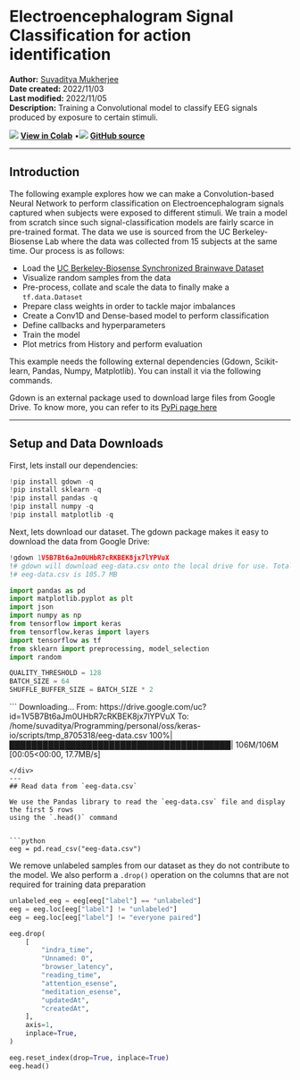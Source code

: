 # Electroencephalogram Signal Classification for action identification

**Author:** [Suvaditya Mukherjee](https://github.com/suvadityamuk)<br>
**Date created:** 2022/11/03<br>
**Last modified:** 2022/11/05<br>
**Description:** Training a Convolutional model to classify EEG signals produced by exposure to certain stimuli.


<img class="k-inline-icon" src="https://colab.research.google.com/img/colab_favicon.ico"/> [**View in Colab**](https://colab.research.google.com/github/keras-team/keras-io/blob/master/examples/audio/ipynb/eeg_signal.ipynb)  <span class="k-dot">•</span><img class="k-inline-icon" src="https://github.com/favicon.ico"/> [**GitHub source**](https://github.com/keras-team/keras-io/blob/master/examples/audio/eeg_signal.py)



---
## Introduction

The following example explores how we can make a Convolution-based Neural Network to
perform classification on Electroencephalogram signals captured when subjects were
exposed to different stimuli.
We train a model from scratch since such signal-classification models are fairly scarce
in pre-trained format.
The data we use is sourced from the UC Berkeley-Biosense Lab where the data was collected
from 15 subjects at the same time.
Our process is as follows:

- Load the [UC Berkeley-Biosense Synchronized Brainwave Dataset](https://www.kaggle.com/datasets/berkeley-biosense/synchronized-brainwave-dataset)
- Visualize random samples from the data
- Pre-process, collate and scale the data to finally make a `tf.data.Dataset`
- Prepare class weights in order to tackle major imbalances
- Create a Conv1D and Dense-based model to perform classification
- Define callbacks and hyperparameters
- Train the model
- Plot metrics from History and perform evaluation

This example needs the following external dependencies (Gdown, Scikit-learn, Pandas,
Numpy, Matplotlib). You can install it via the following commands.

Gdown is an external package used to download large files from Google Drive. To know
more, you can refer to its [PyPi page here](https://pypi.org/project/gdown)

---
## Setup and Data Downloads

First, lets install our dependencies:


```python
!pip install gdown -q
!pip install sklearn -q
!pip install pandas -q
!pip install numpy -q
!pip install matplotlib -q
```

</div>
Next, lets download our dataset.
The gdown package makes it easy to download the data from Google Drive:


```python
!gdown 1V5B7Bt6aJm0UHbR7cRKBEK8jx7lYPVuX
!# gdown will download eeg-data.csv onto the local drive for use. Total size of
!# eeg-data.csv is 105.7 MB
```

```python
import pandas as pd
import matplotlib.pyplot as plt
import json
import numpy as np
from tensorflow import keras
from tensorflow.keras import layers
import tensorflow as tf
from sklearn import preprocessing, model_selection
import random

QUALITY_THRESHOLD = 128
BATCH_SIZE = 64
SHUFFLE_BUFFER_SIZE = BATCH_SIZE * 2
```
<div class="k-default-codeblock">
```
Downloading...
From: https://drive.google.com/uc?id=1V5B7Bt6aJm0UHbR7cRKBEK8jx7lYPVuX
To: /home/suvaditya/Programming/personal/oss/keras-io/scripts/tmp_8705318/eeg-data.csv
100%|████████████████████████████████████████| 106M/106M [00:05<00:00, 17.7MB/s]

```
</div>
---
## Read data from `eeg-data.csv`

We use the Pandas library to read the `eeg-data.csv` file and display the first 5 rows
using the `.head()` command


```python
eeg = pd.read_csv("eeg-data.csv")
```

We remove unlabeled samples from our dataset as they do not contribute to the model. We
also perform a `.drop()` operation on the columns that are not required for training data
preparation


```python
unlabeled_eeg = eeg[eeg["label"] == "unlabeled"]
eeg = eeg.loc[eeg["label"] != "unlabeled"]
eeg = eeg.loc[eeg["label"] != "everyone paired"]

eeg.drop(
    [
        "indra_time",
        "Unnamed: 0",
        "browser_latency",
        "reading_time",
        "attention_esense",
        "meditation_esense",
        "updatedAt",
        "createdAt",
    ],
    axis=1,
    inplace=True,
)

eeg.reset_index(drop=True, inplace=True)
eeg.head()
```




<div>
<style scoped>
    .dataframe tbody tr th:only-of-type {
        vertical-align: middle;
    }

<div class="k-default-codeblock">
```
.dataframe tbody tr th {
    vertical-align: top;
}

.dataframe thead th {
    text-align: right;
}
```
</div>
</style>
<table border="1" class="dataframe">
  <thead>
    <tr style="text-align: right;">
      <th></th>
      <th>id</th>
      <th>eeg_power</th>
      <th>raw_values</th>
      <th>signal_quality</th>
      <th>label</th>
    </tr>
  </thead>
  <tbody>
    <tr>
      <th>0</th>
      <td>7</td>
      <td>[56887.0, 45471.0, 20074.0, 5359.0, 22594.0, 7...</td>
      <td>[99.0, 96.0, 91.0, 89.0, 91.0, 89.0, 87.0, 93....</td>
      <td>0</td>
      <td>blinkInstruction</td>
    </tr>
    <tr>
      <th>1</th>
      <td>5</td>
      <td>[11626.0, 60301.0, 5805.0, 15729.0, 4448.0, 33...</td>
      <td>[23.0, 40.0, 64.0, 89.0, 86.0, 33.0, -14.0, -1...</td>
      <td>0</td>
      <td>blinkInstruction</td>
    </tr>
    <tr>
      <th>2</th>
      <td>1</td>
      <td>[15777.0, 33461.0, 21385.0, 44193.0, 11741.0, ...</td>
      <td>[41.0, 26.0, 16.0, 20.0, 34.0, 51.0, 56.0, 55....</td>
      <td>0</td>
      <td>blinkInstruction</td>
    </tr>
    <tr>
      <th>3</th>
      <td>13</td>
      <td>[311822.0, 44739.0, 19000.0, 19100.0, 2650.0, ...</td>
      <td>[208.0, 198.0, 122.0, 84.0, 161.0, 249.0, 216....</td>
      <td>0</td>
      <td>blinkInstruction</td>
    </tr>
    <tr>
      <th>4</th>
      <td>4</td>
      <td>[687393.0, 10289.0, 2942.0, 9874.0, 1059.0, 29...</td>
      <td>[129.0, 133.0, 114.0, 105.0, 101.0, 109.0, 99....</td>
      <td>0</td>
      <td>blinkInstruction</td>
    </tr>
  </tbody>
</table>
</div>



In the data, the samples recorded are given a score from 0 to 128 based on how
well-calibrated the sensor was (0 being best, 200 being worst). We filter the values
based on an arbitrary cutoff limit of 128.


```python

def convert_string_data_to_values(value_string):
    str_list = json.loads(value_string)
    return str_list


eeg["raw_values"] = eeg["raw_values"].apply(convert_string_data_to_values)

eeg = eeg.loc[eeg["signal_quality"] < QUALITY_THRESHOLD]
print(eeg.shape)
eeg.head()
```

<div class="k-default-codeblock">
```
(9954, 5)

```
</div>
<div>
<style scoped>
    .dataframe tbody tr th:only-of-type {
        vertical-align: middle;
    }

<div class="k-default-codeblock">
```
.dataframe tbody tr th {
    vertical-align: top;
}

.dataframe thead th {
    text-align: right;
}
```
</div>
</style>
<table border="1" class="dataframe">
  <thead>
    <tr style="text-align: right;">
      <th></th>
      <th>id</th>
      <th>eeg_power</th>
      <th>raw_values</th>
      <th>signal_quality</th>
      <th>label</th>
    </tr>
  </thead>
  <tbody>
    <tr>
      <th>0</th>
      <td>7</td>
      <td>[56887.0, 45471.0, 20074.0, 5359.0, 22594.0, 7...</td>
      <td>[99.0, 96.0, 91.0, 89.0, 91.0, 89.0, 87.0, 93....</td>
      <td>0</td>
      <td>blinkInstruction</td>
    </tr>
    <tr>
      <th>1</th>
      <td>5</td>
      <td>[11626.0, 60301.0, 5805.0, 15729.0, 4448.0, 33...</td>
      <td>[23.0, 40.0, 64.0, 89.0, 86.0, 33.0, -14.0, -1...</td>
      <td>0</td>
      <td>blinkInstruction</td>
    </tr>
    <tr>
      <th>2</th>
      <td>1</td>
      <td>[15777.0, 33461.0, 21385.0, 44193.0, 11741.0, ...</td>
      <td>[41.0, 26.0, 16.0, 20.0, 34.0, 51.0, 56.0, 55....</td>
      <td>0</td>
      <td>blinkInstruction</td>
    </tr>
    <tr>
      <th>3</th>
      <td>13</td>
      <td>[311822.0, 44739.0, 19000.0, 19100.0, 2650.0, ...</td>
      <td>[208.0, 198.0, 122.0, 84.0, 161.0, 249.0, 216....</td>
      <td>0</td>
      <td>blinkInstruction</td>
    </tr>
    <tr>
      <th>4</th>
      <td>4</td>
      <td>[687393.0, 10289.0, 2942.0, 9874.0, 1059.0, 29...</td>
      <td>[129.0, 133.0, 114.0, 105.0, 101.0, 109.0, 99....</td>
      <td>0</td>
      <td>blinkInstruction</td>
    </tr>
  </tbody>
</table>
</div>



---
## Visualize one random sample from the data

We visualize one sample from the data to understand how the stimulus-induced signal looks
like


```python

def view_eeg_plot(idx):
    data = eeg.loc[idx, "raw_values"]
    plt.plot(data)
    plt.title(f"Sample random plot")
    plt.show()


view_eeg_plot(7)
```


    
![png](/img/examples/audio/eeg_signal/eeg_signal_15_0.png)
    


---
## Pre-process and collate data

There are a total of 67 different labels present in the data, where there are numbered
sub-labels. We collate them under a single label as per their numbering and replace them
in the data itself. Following this process, we perform simple Label encoding to get them
in an integer format.


```python
print("Before replacing labels")
print(eeg["label"].unique(), "\n")
print(len(eeg["label"].unique()), "\n")


eeg.replace(
    {
        "label": {
            "blink1": "blink",
            "blink2": "blink",
            "blink3": "blink",
            "blink4": "blink",
            "blink5": "blink",
            "math1": "math",
            "math2": "math",
            "math3": "math",
            "math4": "math",
            "math5": "math",
            "math6": "math",
            "math7": "math",
            "math8": "math",
            "math9": "math",
            "math10": "math",
            "math11": "math",
            "math12": "math",
            "thinkOfItems-ver1": "thinkOfItems",
            "thinkOfItems-ver2": "thinkOfItems",
            "video-ver1": "video",
            "video-ver2": "video",
            "thinkOfItemsInstruction-ver1": "thinkOfItemsInstruction",
            "thinkOfItemsInstruction-ver2": "thinkOfItemsInstruction",
            "colorRound1-1": "colorRound1",
            "colorRound1-2": "colorRound1",
            "colorRound1-3": "colorRound1",
            "colorRound1-4": "colorRound1",
            "colorRound1-5": "colorRound1",
            "colorRound1-6": "colorRound1",
            "colorRound2-1": "colorRound2",
            "colorRound2-2": "colorRound2",
            "colorRound2-3": "colorRound2",
            "colorRound2-4": "colorRound2",
            "colorRound2-5": "colorRound2",
            "colorRound2-6": "colorRound2",
            "colorRound3-1": "colorRound3",
            "colorRound3-2": "colorRound3",
            "colorRound3-3": "colorRound3",
            "colorRound3-4": "colorRound3",
            "colorRound3-5": "colorRound3",
            "colorRound3-6": "colorRound3",
            "colorRound4-1": "colorRound4",
            "colorRound4-2": "colorRound4",
            "colorRound4-3": "colorRound4",
            "colorRound4-4": "colorRound4",
            "colorRound4-5": "colorRound4",
            "colorRound4-6": "colorRound4",
            "colorRound5-1": "colorRound5",
            "colorRound5-2": "colorRound5",
            "colorRound5-3": "colorRound5",
            "colorRound5-4": "colorRound5",
            "colorRound5-5": "colorRound5",
            "colorRound5-6": "colorRound5",
            "colorInstruction1": "colorInstruction",
            "colorInstruction2": "colorInstruction",
            "readyRound1": "readyRound",
            "readyRound2": "readyRound",
            "readyRound3": "readyRound",
            "readyRound4": "readyRound",
            "readyRound5": "readyRound",
            "colorRound1": "colorRound",
            "colorRound2": "colorRound",
            "colorRound3": "colorRound",
            "colorRound4": "colorRound",
            "colorRound5": "colorRound",
        }
    },
    inplace=True,
)

print("After replacing labels")
print(eeg["label"].unique())
print(len(eeg["label"].unique()))

le = preprocessing.LabelEncoder()  # Generates a look-up table
le.fit(eeg["label"])
eeg["label"] = le.transform(eeg["label"])
```

<div class="k-default-codeblock">
```
Before replacing labels
['blinkInstruction' 'blink1' 'blink2' 'blink3' 'blink4' 'blink5'
 'relaxInstruction' 'relax' 'mathInstruction' 'math1' 'math2' 'math3'
 'math4' 'math5' 'math6' 'math7' 'math8' 'math9' 'math10' 'math11'
 'math12' 'musicInstruction' 'music' 'videoInstruction' 'video-ver1'
 'thinkOfItemsInstruction-ver1' 'thinkOfItems-ver1' 'colorInstruction1'
 'colorInstruction2' 'readyRound1' 'colorRound1-1' 'colorRound1-2'
 'colorRound1-3' 'colorRound1-4' 'colorRound1-5' 'colorRound1-6'
 'readyRound2' 'colorRound2-1' 'colorRound2-2' 'colorRound2-3'
 'colorRound2-4' 'colorRound2-5' 'colorRound2-6' 'readyRound3'
 'colorRound3-1' 'colorRound3-2' 'colorRound3-3' 'colorRound3-4'
 'colorRound3-5' 'colorRound3-6' 'readyRound4' 'colorRound4-1'
 'colorRound4-2' 'colorRound4-3' 'colorRound4-4' 'colorRound4-5'
 'colorRound4-6' 'readyRound5' 'colorRound5-1' 'colorRound5-2'
 'colorRound5-3' 'colorRound5-4' 'colorRound5-5' 'colorRound5-6'
 'video-ver2' 'thinkOfItemsInstruction-ver2' 'thinkOfItems-ver2'] 
```
</div>
    
<div class="k-default-codeblock">
```
67 
```
</div>
    
<div class="k-default-codeblock">
```
After replacing labels
['blinkInstruction' 'blink' 'relaxInstruction' 'relax' 'mathInstruction'
 'math' 'musicInstruction' 'music' 'videoInstruction' 'video'
 'thinkOfItemsInstruction' 'thinkOfItems' 'colorInstruction' 'readyRound'
 'colorRound1' 'colorRound2' 'colorRound3' 'colorRound4' 'colorRound5']
19

```
</div>
We extract the number of unique classes present in the data


```python
num_classes = len(eeg["label"].unique())
print(num_classes)
```

<div class="k-default-codeblock">
```
19

```
</div>
We now visualize the number of samples present in each class using a Bar plot.


```python
plt.bar(range(num_classes), eeg["label"].value_counts())
plt.title("Number of samples per class")
plt.show()
```


    
![png](/img/examples/audio/eeg_signal/eeg_signal_22_0.png)
    


---
## Scale and split data

We perform a simple Min-Max scaling to bring the value-range between 0 and 1. We do not
use Standard Scaling as the data does not follow a Gaussian distribution.


```python
scaler = preprocessing.MinMaxScaler()
series_list = [
    scaler.fit_transform(np.asarray(i).reshape(-1, 1)) for i in eeg["raw_values"]
]

labels_list = [i for i in eeg["label"]]
```

We now create a Train-test split with a 15% holdout set. Following this, we reshape the
data to create a sequence of length 512. We also convert the labels from their current
label-encoded form to a one-hot encoding to enable use of several different
`keras.metrics` functions.


```python
x_train, x_test, y_train, y_test = model_selection.train_test_split(
    series_list, labels_list, test_size=0.15, random_state=42, shuffle=True
)

print(
    f"Length of x_train : {len(x_train)}\nLength of x_test : {len(x_test)}\nLength of y_train : {len(y_train)}\nLength of y_test : {len(y_test)}"
)

x_train = np.asarray(x_train).astype(np.float32).reshape(-1, 512, 1)
y_train = np.asarray(y_train).astype(np.float32).reshape(-1, 1)
y_train = keras.utils.to_categorical(y_train)

x_test = np.asarray(x_test).astype(np.float32).reshape(-1, 512, 1)
y_test = np.asarray(y_test).astype(np.float32).reshape(-1, 1)
y_test = keras.utils.to_categorical(y_test)
```

<div class="k-default-codeblock">
```
Length of x_train : 8460
Length of x_test : 1494
Length of y_train : 8460
Length of y_test : 1494

```
</div>
---
## Prepare `tf.data.Dataset`

We now create a `tf.data.Dataset` from this data to prepare it for training. We also
shuffle and batch the data for use later.


```python
train_dataset = tf.data.Dataset.from_tensor_slices((x_train, y_train))
test_dataset = tf.data.Dataset.from_tensor_slices((x_test, y_test))

train_dataset = train_dataset.shuffle(SHUFFLE_BUFFER_SIZE).batch(BATCH_SIZE)
test_dataset = test_dataset.batch(BATCH_SIZE)
```

---
## Make Class Weights using Naive method

As we can see from the plot of number of samples per class, the dataset is imbalanced.
Hence, we **calculate weights for each class** to make sure that the model is trained in
a fair manner without preference to any specific class due to greater number of samples.

We use a naive method to calculate these weights, finding an **inverse proportion** of
each class and using that as the weight.


```python
vals_dict = {}
for i in eeg["label"]:
    if i in vals_dict.keys():
        vals_dict[i] += 1
    else:
        vals_dict[i] = 1
total = sum(vals_dict.values())

# Formula used - Naive method where
# weight = 1 - (no. of samples present / total no. of samples)
# So more the samples, lower the weight

weight_dict = {k: (1 - (v / total)) for k, v in vals_dict.items()}
print(weight_dict)
```

<div class="k-default-codeblock">
```
{1: 0.9872413100261201, 0: 0.975989551938919, 14: 0.9841269841269842, 13: 0.9061683745228049, 9: 0.9838255977496484, 8: 0.9059674502712477, 11: 0.9847297568816556, 10: 0.9063692987743621, 18: 0.9838255977496484, 17: 0.9057665260196905, 16: 0.9373116335141651, 15: 0.9065702230259193, 2: 0.9211372312638135, 12: 0.9525818766325096, 3: 0.9245529435402853, 4: 0.943841671689773, 5: 0.9641350210970464, 6: 0.981514968856741, 7: 0.9443439823186659}

```
</div>
---
## Define simple function to plot all the metrics present in a `keras.callbacks.History`
object


```python

def plot_history_metrics(history: keras.callbacks.History):
    total_plots = len(history.history)
    cols = total_plots // 2

    rows = total_plots // cols

    if total_plots % cols != 0:
        rows += 1

    pos = range(1, total_plots + 1)
    plt.figure(figsize=(15, 10))
    for i, (key, value) in enumerate(history.history.items()):
        plt.subplot(rows, cols, pos[i])
        plt.plot(range(len(value)), value)
        plt.title(str(key))
    plt.show()

```

---
## Define function to generate Convolutional model


```python

def create_model():
    input_layer = keras.Input(shape=(512, 1))

    x = layers.Conv1D(
        filters=32, kernel_size=3, strides=2, activation="relu", padding="same"
    )(input_layer)
    x = layers.BatchNormalization()(x)

    x = layers.Conv1D(
        filters=64, kernel_size=3, strides=2, activation="relu", padding="same"
    )(x)
    x = layers.BatchNormalization()(x)

    x = layers.Conv1D(
        filters=128, kernel_size=5, strides=2, activation="relu", padding="same"
    )(x)
    x = layers.BatchNormalization()(x)

    x = layers.Conv1D(
        filters=256, kernel_size=5, strides=2, activation="relu", padding="same"
    )(x)
    x = layers.BatchNormalization()(x)

    x = layers.Conv1D(
        filters=512, kernel_size=7, strides=2, activation="relu", padding="same"
    )(x)
    x = layers.BatchNormalization()(x)

    x = layers.Conv1D(
        filters=1024, kernel_size=7, strides=2, activation="relu", padding="same"
    )(x)
    x = layers.BatchNormalization()(x)

    x = layers.Dropout(0.2)(x)

    x = layers.Flatten()(x)

    x = layers.Dense(4096, activation="relu")(x)
    x = layers.Dropout(0.2)(x)

    x = layers.Dense(
        2048, activation="relu", kernel_regularizer=keras.regularizers.L2()
    )(x)
    x = layers.Dropout(0.2)(x)

    x = layers.Dense(
        1024, activation="relu", kernel_regularizer=keras.regularizers.L2()
    )(x)
    x = layers.Dropout(0.2)(x)
    x = layers.Dense(
        128, activation="relu", kernel_regularizer=keras.regularizers.L2()
    )(x)
    output_layer = layers.Dense(num_classes, activation="softmax")(x)

    return keras.Model(inputs=input_layer, outputs=output_layer)

```

---
## Get Model summary


```python
conv_model = create_model()

print(conv_model.summary())
```

<div class="k-default-codeblock">
```
Model: "model"
_________________________________________________________________
 Layer (type)                Output Shape              Param #   
=================================================================
 input_1 (InputLayer)        [(None, 512, 1)]          0         
                                                                 
 conv1d (Conv1D)             (None, 256, 32)           128       
                                                                 
 batch_normalization (BatchN  (None, 256, 32)          128       
 ormalization)                                                   
                                                                 
 conv1d_1 (Conv1D)           (None, 128, 64)           6208      
                                                                 
 batch_normalization_1 (Batc  (None, 128, 64)          256       
 hNormalization)                                                 
                                                                 
 conv1d_2 (Conv1D)           (None, 64, 128)           41088     
                                                                 
 batch_normalization_2 (Batc  (None, 64, 128)          512       
 hNormalization)                                                 
                                                                 
 conv1d_3 (Conv1D)           (None, 32, 256)           164096    
                                                                 
 batch_normalization_3 (Batc  (None, 32, 256)          1024      
 hNormalization)                                                 
                                                                 
 conv1d_4 (Conv1D)           (None, 16, 512)           918016    
                                                                 
 batch_normalization_4 (Batc  (None, 16, 512)          2048      
 hNormalization)                                                 
                                                                 
 conv1d_5 (Conv1D)           (None, 8, 1024)           3671040   
                                                                 
 batch_normalization_5 (Batc  (None, 8, 1024)          4096      
 hNormalization)                                                 
                                                                 
 dropout (Dropout)           (None, 8, 1024)           0         
                                                                 
 flatten (Flatten)           (None, 8192)              0         
                                                                 
 dense (Dense)               (None, 4096)              33558528  
                                                                 
 dropout_1 (Dropout)         (None, 4096)              0         
                                                                 
 dense_1 (Dense)             (None, 2048)              8390656   
                                                                 
 dropout_2 (Dropout)         (None, 2048)              0         
                                                                 
 dense_2 (Dense)             (None, 1024)              2098176   
                                                                 
 dropout_3 (Dropout)         (None, 1024)              0         
                                                                 
 dense_3 (Dense)             (None, 128)               131200    
                                                                 
 dense_4 (Dense)             (None, 19)                2451      
                                                                 
=================================================================
Total params: 48,989,651
Trainable params: 48,985,619
Non-trainable params: 4,032
_________________________________________________________________
None

```
</div>
---
## Define callbacks, optimizer, loss and metrics

We set the number of epochs at 30 after performing extensive experimentation. It was seen
that this was the optimal number, after performing Early-Stopping analysis as well.
We define a Model Checkpoint callback to make sure that we only get the best model
weights.
We also define a ReduceLROnPlateau as there were several cases found during
experimentation where the loss stagnated after a certain point. On the other hand, a
direct LRScheduler was found to be too aggressive in its decay.


```python
epochs = 30

callbacks = [
    keras.callbacks.ModelCheckpoint(
        "best_model.h5", save_best_only=True, monitor="loss"
    ),
    keras.callbacks.ReduceLROnPlateau(
        monitor="val_top_k_categorical_accuracy",
        factor=0.2,
        patience=2,
        min_lr=0.000001,
    ),
]

optimizer = keras.optimizers.Adam(amsgrad=True, learning_rate=0.001)
loss = keras.losses.CategoricalCrossentropy()
```

---
## Compile model and call `model.fit()`

We use the `Adam` optimizer since it is commonly considered the best choice for
preliminary training, and was found to be the best optimizer.
We use `CategoricalCrossentropy` as the loss as our labels are in a one-hot-encoded form.

We define the `TopKCategoricalAccuracy(k=3)`, `AUC`, `Precision` and `Recall` metrics to
further aid in understanding the model better.


```python
conv_model.compile(
    optimizer=optimizer,
    loss=loss,
    metrics=[
        keras.metrics.TopKCategoricalAccuracy(k=3),
        keras.metrics.AUC(),
        keras.metrics.Precision(),
        keras.metrics.Recall(),
    ],
)

conv_model_history = conv_model.fit(
    train_dataset,
    epochs=epochs,
    callbacks=callbacks,
    validation_data=test_dataset,
    class_weight=weight_dict,
)
```

<div class="k-default-codeblock">
```
Epoch 1/30
133/133 [==============================] - 11s 63ms/step - loss: 12.8625 - top_k_categorical_accuracy: 0.2747 - auc: 0.6495 - precision: 0.0806 - recall: 5.9102e-04 - val_loss: 3.9201 - val_top_k_categorical_accuracy: 0.2610 - val_auc: 0.6191 - val_precision: 0.0000e+00 - val_recall: 0.0000e+00 - lr: 0.0010
Epoch 2/30
133/133 [==============================] - 8s 58ms/step - loss: 3.1074 - top_k_categorical_accuracy: 0.3106 - auc: 0.6959 - precision: 0.0000e+00 - recall: 0.0000e+00 - val_loss: 3.1456 - val_top_k_categorical_accuracy: 0.2610 - val_auc: 0.6480 - val_precision: 0.0000e+00 - val_recall: 0.0000e+00 - lr: 0.0010
Epoch 3/30
133/133 [==============================] - 8s 58ms/step - loss: 2.7097 - top_k_categorical_accuracy: 0.3190 - auc: 0.7112 - precision: 0.3000 - recall: 3.5461e-04 - val_loss: 3.1122 - val_top_k_categorical_accuracy: 0.2222 - val_auc: 0.6147 - val_precision: 0.0000e+00 - val_recall: 0.0000e+00 - lr: 0.0010
Epoch 4/30
133/133 [==============================] - 8s 59ms/step - loss: 2.5204 - top_k_categorical_accuracy: 0.3603 - auc: 0.7473 - precision: 0.4706 - recall: 0.0019 - val_loss: 2.9930 - val_top_k_categorical_accuracy: 0.2697 - val_auc: 0.6289 - val_precision: 0.0000e+00 - val_recall: 0.0000e+00 - lr: 2.0000e-04
Epoch 5/30
133/133 [==============================] - 8s 59ms/step - loss: 2.3726 - top_k_categorical_accuracy: 0.4090 - auc: 0.7879 - precision: 0.5238 - recall: 0.0052 - val_loss: 3.0241 - val_top_k_categorical_accuracy: 0.3039 - val_auc: 0.6718 - val_precision: 0.0000e+00 - val_recall: 0.0000e+00 - lr: 2.0000e-04
Epoch 6/30
133/133 [==============================] - 8s 60ms/step - loss: 2.2426 - top_k_categorical_accuracy: 0.4736 - auc: 0.8214 - precision: 0.5230 - recall: 0.0108 - val_loss: 3.4078 - val_top_k_categorical_accuracy: 0.3112 - val_auc: 0.6652 - val_precision: 0.1053 - val_recall: 0.0013 - lr: 2.0000e-04
Epoch 7/30
133/133 [==============================] - 8s 59ms/step - loss: 2.1656 - top_k_categorical_accuracy: 0.5063 - auc: 0.8391 - precision: 0.5207 - recall: 0.0104 - val_loss: 3.4816 - val_top_k_categorical_accuracy: 0.2871 - val_auc: 0.6571 - val_precision: 0.1944 - val_recall: 0.0047 - lr: 2.0000e-04
Epoch 8/30
133/133 [==============================] - 8s 59ms/step - loss: 2.0417 - top_k_categorical_accuracy: 0.5721 - auc: 0.8654 - precision: 0.5032 - recall: 0.0184 - val_loss: 3.8548 - val_top_k_categorical_accuracy: 0.2979 - val_auc: 0.6512 - val_precision: 0.2308 - val_recall: 0.0100 - lr: 2.0000e-04
Epoch 9/30
133/133 [==============================] - 8s 59ms/step - loss: 1.8322 - top_k_categorical_accuracy: 0.6704 - auc: 0.9003 - precision: 0.5526 - recall: 0.0242 - val_loss: 3.9738 - val_top_k_categorical_accuracy: 0.2972 - val_auc: 0.6630 - val_precision: 0.3333 - val_recall: 6.6934e-04 - lr: 4.0000e-05
Epoch 10/30
133/133 [==============================] - 8s 59ms/step - loss: 1.6351 - top_k_categorical_accuracy: 0.7643 - auc: 0.9261 - precision: 0.5908 - recall: 0.0473 - val_loss: 4.4714 - val_top_k_categorical_accuracy: 0.2945 - val_auc: 0.6523 - val_precision: 0.1944 - val_recall: 0.0047 - lr: 4.0000e-05
Epoch 11/30
133/133 [==============================] - 8s 59ms/step - loss: 1.4918 - top_k_categorical_accuracy: 0.8257 - auc: 0.9418 - precision: 0.6353 - recall: 0.0861 - val_loss: 4.5518 - val_top_k_categorical_accuracy: 0.3153 - val_auc: 0.6513 - val_precision: 0.1930 - val_recall: 0.0074 - lr: 8.0000e-06
Epoch 12/30
133/133 [==============================] - 8s 58ms/step - loss: 1.4434 - top_k_categorical_accuracy: 0.8461 - auc: 0.9467 - precision: 0.6641 - recall: 0.1024 - val_loss: 4.6866 - val_top_k_categorical_accuracy: 0.3099 - val_auc: 0.6517 - val_precision: 0.1944 - val_recall: 0.0094 - lr: 8.0000e-06
Epoch 13/30
133/133 [==============================] - 8s 58ms/step - loss: 1.4034 - top_k_categorical_accuracy: 0.8583 - auc: 0.9503 - precision: 0.6641 - recall: 0.1234 - val_loss: 4.8320 - val_top_k_categorical_accuracy: 0.3186 - val_auc: 0.6484 - val_precision: 0.1682 - val_recall: 0.0120 - lr: 8.0000e-06
Epoch 14/30
133/133 [==============================] - 8s 59ms/step - loss: 1.3726 - top_k_categorical_accuracy: 0.8743 - auc: 0.9530 - precision: 0.6652 - recall: 0.1416 - val_loss: 4.9853 - val_top_k_categorical_accuracy: 0.3166 - val_auc: 0.6464 - val_precision: 0.1679 - val_recall: 0.0147 - lr: 8.0000e-06
Epoch 15/30
133/133 [==============================] - 8s 59ms/step - loss: 1.3389 - top_k_categorical_accuracy: 0.8800 - auc: 0.9556 - precision: 0.6668 - recall: 0.1587 - val_loss: 5.1136 - val_top_k_categorical_accuracy: 0.3220 - val_auc: 0.6452 - val_precision: 0.1491 - val_recall: 0.0161 - lr: 8.0000e-06
Epoch 16/30
133/133 [==============================] - 8s 59ms/step - loss: 1.3102 - top_k_categorical_accuracy: 0.8909 - auc: 0.9581 - precision: 0.6685 - recall: 0.1819 - val_loss: 5.2552 - val_top_k_categorical_accuracy: 0.3246 - val_auc: 0.6442 - val_precision: 0.1717 - val_recall: 0.0228 - lr: 8.0000e-06
Epoch 17/30
133/133 [==============================] - 8s 60ms/step - loss: 1.2734 - top_k_categorical_accuracy: 0.9048 - auc: 0.9609 - precision: 0.6883 - recall: 0.2078 - val_loss: 5.4066 - val_top_k_categorical_accuracy: 0.3226 - val_auc: 0.6419 - val_precision: 0.1799 - val_recall: 0.0288 - lr: 8.0000e-06
Epoch 18/30
133/133 [==============================] - 8s 59ms/step - loss: 1.2415 - top_k_categorical_accuracy: 0.9092 - auc: 0.9633 - precision: 0.6850 - recall: 0.2247 - val_loss: 5.5507 - val_top_k_categorical_accuracy: 0.3213 - val_auc: 0.6390 - val_precision: 0.1707 - val_recall: 0.0328 - lr: 8.0000e-06
Epoch 19/30
133/133 [==============================] - 8s 59ms/step - loss: 1.2207 - top_k_categorical_accuracy: 0.9155 - auc: 0.9650 - precision: 0.7097 - recall: 0.2482 - val_loss: 5.5749 - val_top_k_categorical_accuracy: 0.3186 - val_auc: 0.6396 - val_precision: 0.1736 - val_recall: 0.0335 - lr: 1.6000e-06
Epoch 20/30
133/133 [==============================] - 8s 62ms/step - loss: 1.2110 - top_k_categorical_accuracy: 0.9186 - auc: 0.9657 - precision: 0.7066 - recall: 0.2491 - val_loss: 5.6133 - val_top_k_categorical_accuracy: 0.3173 - val_auc: 0.6400 - val_precision: 0.1650 - val_recall: 0.0328 - lr: 1.6000e-06
Epoch 21/30
133/133 [==============================] - 8s 59ms/step - loss: 1.2038 - top_k_categorical_accuracy: 0.9181 - auc: 0.9663 - precision: 0.7131 - recall: 0.2595 - val_loss: 5.6321 - val_top_k_categorical_accuracy: 0.3173 - val_auc: 0.6397 - val_precision: 0.1577 - val_recall: 0.0315 - lr: 1.0000e-06
Epoch 22/30
133/133 [==============================] - 8s 59ms/step - loss: 1.1998 - top_k_categorical_accuracy: 0.9229 - auc: 0.9666 - precision: 0.6866 - recall: 0.2538 - val_loss: 5.6516 - val_top_k_categorical_accuracy: 0.3193 - val_auc: 0.6403 - val_precision: 0.1589 - val_recall: 0.0321 - lr: 1.0000e-06
Epoch 23/30
133/133 [==============================] - 8s 60ms/step - loss: 1.1948 - top_k_categorical_accuracy: 0.9206 - auc: 0.9668 - precision: 0.7076 - recall: 0.2606 - val_loss: 5.6690 - val_top_k_categorical_accuracy: 0.3199 - val_auc: 0.6397 - val_precision: 0.1607 - val_recall: 0.0328 - lr: 1.0000e-06
Epoch 24/30
133/133 [==============================] - 7s 51ms/step - loss: 1.1970 - top_k_categorical_accuracy: 0.9233 - auc: 0.9666 - precision: 0.6933 - recall: 0.2595 - val_loss: 5.6968 - val_top_k_categorical_accuracy: 0.3206 - val_auc: 0.6391 - val_precision: 0.1608 - val_recall: 0.0335 - lr: 1.0000e-06
Epoch 25/30
133/133 [==============================] - 8s 60ms/step - loss: 1.1919 - top_k_categorical_accuracy: 0.9240 - auc: 0.9670 - precision: 0.7035 - recall: 0.2636 - val_loss: 5.7125 - val_top_k_categorical_accuracy: 0.3199 - val_auc: 0.6398 - val_precision: 0.1546 - val_recall: 0.0328 - lr: 1.0000e-06
Epoch 26/30
133/133 [==============================] - 8s 59ms/step - loss: 1.1896 - top_k_categorical_accuracy: 0.9227 - auc: 0.9671 - precision: 0.6973 - recall: 0.2661 - val_loss: 5.7305 - val_top_k_categorical_accuracy: 0.3206 - val_auc: 0.6388 - val_precision: 0.1567 - val_recall: 0.0335 - lr: 1.0000e-06
Epoch 27/30
133/133 [==============================] - 8s 59ms/step - loss: 1.1820 - top_k_categorical_accuracy: 0.9234 - auc: 0.9677 - precision: 0.7033 - recall: 0.2690 - val_loss: 5.7487 - val_top_k_categorical_accuracy: 0.3226 - val_auc: 0.6381 - val_precision: 0.1610 - val_recall: 0.0348 - lr: 1.0000e-06
Epoch 28/30
133/133 [==============================] - 8s 59ms/step - loss: 1.1780 - top_k_categorical_accuracy: 0.9251 - auc: 0.9680 - precision: 0.7105 - recall: 0.2701 - val_loss: 5.7676 - val_top_k_categorical_accuracy: 0.3193 - val_auc: 0.6391 - val_precision: 0.1560 - val_recall: 0.0341 - lr: 1.0000e-06
Epoch 29/30
133/133 [==============================] - 8s 58ms/step - loss: 1.1737 - top_k_categorical_accuracy: 0.9275 - auc: 0.9684 - precision: 0.7024 - recall: 0.2765 - val_loss: 5.7901 - val_top_k_categorical_accuracy: 0.3193 - val_auc: 0.6391 - val_precision: 0.1518 - val_recall: 0.0341 - lr: 1.0000e-06
Epoch 30/30
133/133 [==============================] - 8s 58ms/step - loss: 1.1725 - top_k_categorical_accuracy: 0.9252 - auc: 0.9685 - precision: 0.7119 - recall: 0.2780 - val_loss: 5.8028 - val_top_k_categorical_accuracy: 0.3199 - val_auc: 0.6382 - val_precision: 0.1450 - val_recall: 0.0328 - lr: 1.0000e-06

```
</div>
---
## Visualize model metrics during training

We use the function defined above to see model metrics during training.


```python
plot_history_metrics(conv_model_history)
```


    
![png](/img/examples/audio/eeg_signal/eeg_signal_48_0.png)
    


---
## Evaluate model on test data


```python
loss, accuracy, auc, precision, recall = conv_model.evaluate(test_dataset)
print(f"Loss : {loss}")
print(f"Top 3 Categorical Accuracy : {accuracy}")
print(f"Area under the Curve (ROC) : {auc}")
print(f"Precision : {precision}")
print(f"Recall : {recall}")


def view_evaluated_eeg_plots(model):
    start_index = random.randint(10, len(eeg))
    end_index = start_index + 11
    data = eeg.loc[start_index:end_index, "raw_values"]
    data_array = [scaler.fit_transform(np.asarray(i).reshape(-1, 1)) for i in data]
    data_array = [np.asarray(data_array).astype(np.float32).reshape(-1, 512, 1)]
    original_labels = eeg.loc[start_index:end_index, "label"]
    predicted_labels = np.argmax(model.predict(data_array, verbose=0), axis=1)
    original_labels = [
        le.inverse_transform(np.array(label).reshape(-1))[0]
        for label in original_labels
    ]
    predicted_labels = [
        le.inverse_transform(np.array(label).reshape(-1))[0]
        for label in predicted_labels
    ]
    total_plots = 12
    cols = total_plots // 3
    rows = total_plots // cols
    if total_plots % cols != 0:
        rows += 1
    pos = range(1, total_plots + 1)
    fig = plt.figure(figsize=(20, 10))
    for i, (plot_data, og_label, pred_label) in enumerate(
        zip(data, original_labels, predicted_labels)
    ):
        plt.subplot(rows, cols, pos[i])
        plt.plot(plot_data)
        plt.title(f"Actual Label : {og_label}\nPredicted Label : {pred_label}")
        fig.subplots_adjust(hspace=0.5)
    plt.show()


view_evaluated_eeg_plots(conv_model)
```

<div class="k-default-codeblock">
```
24/24 [==============================] - 0s 9ms/step - loss: 5.8028 - top_k_categorical_accuracy: 0.3199 - auc: 0.6382 - precision: 0.1450 - recall: 0.0328
Loss : 5.802786827087402
Top 3 Categorical Accuracy : 0.31994643807411194
Area under the Curve (ROC) : 0.6381803750991821
Precision : 0.14497041702270508
Recall : 0.032797858119010925

```
</div>
    
![png](/img/examples/audio/eeg_signal/eeg_signal_50_1.png)
    


